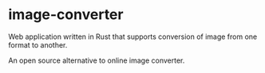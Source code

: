 # image-converter
Web application written in Rust that supports conversion of image from one format to another.

An open source alternative to online image converter.
